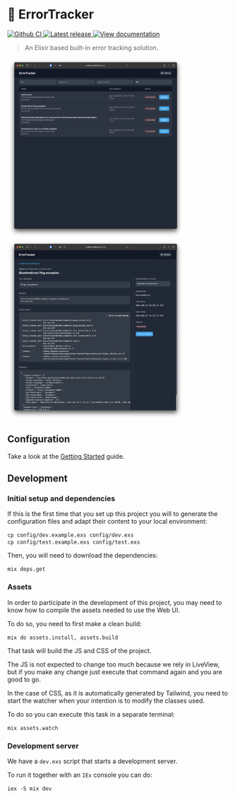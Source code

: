 # 🐛 ErrorTracker

<a href="https://github.com/elixir-error-tracker/error-tracker/actions">
  <img src="https://github.com/elixir-error-tracker/error-tracker/workflows/CI/badge.svg" alt="Github CI" />
</a>
<a href="https://hex.pm/packages/error_tracker">
  <img src="https://img.shields.io/hexpm/v/error_tracker.svg" alt="Latest release" />
</a>
<a href="https://hexdocs.pm/error_tracker">
  <img src="https://img.shields.io/badge/hex.pm-docs-blue.svg" alt="View documentation" />
</a>

> An Elixir based built-in error tracking solution.

<a href="guides/screenshots/error-dashboard.png">
  <img src="guides/screenshots/error-dashboard.png" alt="ErrorTracker web dashboard" width="400">
</a>
<a href="guides/screenshots/error-detail.png">
  <img src="guides/screenshots/error-detail.png" alt="ErrorTracker error detail" width="400">
</a>

## Configuration

Take a look at the [Getting Started](/guides/Getting%20Started.md) guide.

## Development

### Initial setup and dependencies

If this is the first time that you set up this project you will to generate the configuration files and adapt their content to your local environment:

```
cp config/dev.example.exs config/dev.exs
cp config/test.example.exs config/test.exs
```

Then, you will need to download the dependencies:

```
mix deps.get
```

### Assets

In order to participate in the development of this project, you may need to know how to compile the assets needed to use the Web UI.

To do so, you need to first make a clean build:

```
mix do assets.install, assets.build
```

That task will build the JS and CSS of the project.

The JS is not expected to change too much because we rely in LiveView, but if
you make any change just execute that command again and you are good to go.

In the case of CSS, as it is automatically generated by Tailwind, you need to
start the watcher when your intention is to modify the classes used.

To do so you can execute this task in a separate terminal:

```
mix assets.watch
```



### Development server

We have a `dev.exs` script that starts a development server.

To run it together with an `IEx` console you can do:

```
iex -S mix dev
```
